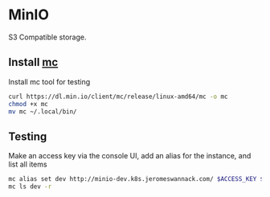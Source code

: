 # MinIO

S3 Compatible storage.

## Install [mc](https://min.io/docs/minio/linux/reference/minio-mc.html)

Install mc tool for testing

```sh
curl https://dl.min.io/client/mc/release/linux-amd64/mc -o mc
chmod +x mc
mv mc ~/.local/bin/
```

## Testing

Make an access key via the console UI, add an alias for the instance, and list all items

```sh
mc alias set dev http://minio-dev.k8s.jeromeswannack.com/ $ACCESS_KEY $SECRET_KEY
mc ls dev -r
```
